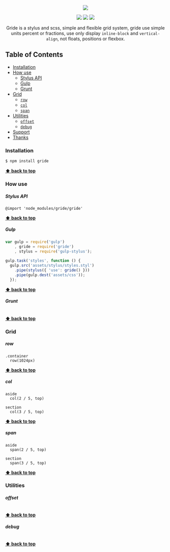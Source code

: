 
<p align="center">
  <img src="https://github.com/guuibayer/gride/blob/gh-pages/src/img/logo.png">
</p>

<p align="center">
  <a href="https://gitter.im/gride-grid/Lobby"><img src="https://img.shields.io/badge/gitter-join%20chat-1dce73.svg"></a>
  <a href="https://badge.fury.io/js/gride"><img src="https://badge.fury.io/js/gride.svg"></a> 
  <a href="https://github.com/guuibayer/gride/blob/master/LICENSE.md"><img src="https://img.shields.io/badge/licence-MIT-blue.svg"></a>
</p>

<p align="center">
  Gride is a stylus and scss, simple and flexible grid system, gride use simple units percent or fractions, use only display  <code>inline-block</code> and <code>vertical-align</code>, not floats, positions or flexbox.
</p>

## Table of Contents
- [Installation]()
- [How use]()
  - [Stylus API]($stylus)
  - [Gulp](#gulp)
  - [Grunt](#grunt)
- [Grid](#grid)
  - [`row`](#row)
  - [`col`](#col)
  - [`span`](#span)
- [Utilities](#utilities)
  - [`offset`](#offset)
  - [`debug`](#debug)
- [Support]()
- [Thanks]()

### Installation

```bash
$ npm install gride
```

**[:arrow_up: back to top](#table-of-contents)**
&nbsp;

### How use

##### Stylus API

```stylus
@import 'node_modules/gride/gride'
```

**[:arrow_up: back to top](#table-of-contents)**
&nbsp;

##### Gulp

```javascript
var gulp = require('gulp')
    , gride = require('gride')
    , stylus = require('gulp-stylus');
    
gulp.task('styles', function () { 
  gulp.src('assets/stylus/styles.styl') 
    .pipe(stylus({ 'use': gride() })) 
    .pipe(gulp.dest('assets/css')); 
  });
```

**[:arrow_up: back to top](#table-of-contents)**
&nbsp;

##### Grunt

```stylus

```

**[:arrow_up: back to top](#table-of-contents)**
&nbsp;

### Grid

##### row

```stylus
.container
  row(1024px)
```

**[:arrow_up: back to top](#table-of-contents)**
&nbsp;

##### col

```stylus
aside
  col(2 / 5, top)
  
section
  col(3 / 5, top)
```

**[:arrow_up: back to top](#table-of-contents)**
&nbsp;

##### span

```stylus
aside
  span(2 / 5, top)
  
section
  span(3 / 5, top)
```

**[:arrow_up: back to top](#table-of-contents)**
&nbsp;

### Utilities

##### offset

```stylus
```

**[:arrow_up: back to top](#table-of-contents)**
&nbsp;

##### debug

```stylus
```

**[:arrow_up: back to top](#table-of-contents)**
&nbsp;

